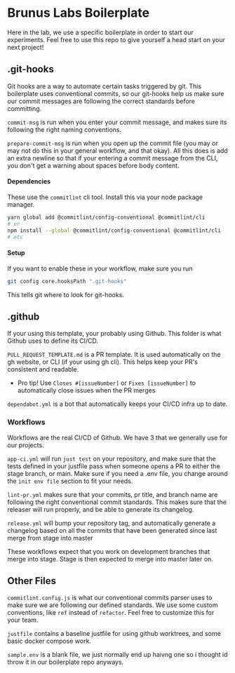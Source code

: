 # Brunus Labs Boilerplate

Here in the lab, we use a specific boilerplate in order to start our
experiments. Feel free to use this repo to give yourself a head start on
your next project!

## .git-hooks

Git hooks are a way to automate certain tasks triggered by git.
This boilerplate uses conventional commits, so our git-hooks help us
make sure our commit messages are following the correct standards before committing.

`commit-msg` is run when you enter your commit message, and makes sure its following the right
naming conventions.

`prepare-commit-msg` is run when you open up the commit file (you may or may not do this in your
general workflow, and that okay). All this does is add an extra newline so that if your entering
a commit message from the CLI, you don't get a warning about spaces before body content.

#### Dependencies

These use the `commitlint` cli tool. Install this via your node package manager.
```bash
yarn global add @commitlint/config-conventional @commitlint/cli
# or
npm install --global @commitlint/config-conventional @commitlint/cli
# etc
```

#### Setup
If you want to enable these in your workflow, make sure you run 
```bash
git config core.hooksPath ".git-hooks"
```
This tells git where to look for git-hooks.

## .github

If your using this template, your probably using Github. This folder
is what Github uses to define its CI/CD.

`PULL_REQUEST_TEMPLATE.md` is a PR template. It is used automatically on the
gh website, or CLI (if your using gh cli). This helps keep your PR's consistent and readable.

- Pro tip! Use `Closes #[issueNumber]` or `Fixes [issueNumber]` to automatically close issues when the PR merges

`dependabot.yml` is a bot that automatically keeps your CI/CD infra up to date.

### Workflows

Workflows are the real CI/CD of Github. We have 3 that we generally use for our projects.

`app-ci.yml` will run `just test` on your repository, and make sure that the tests defined in your justfile pass 
when someone opens a PR to either the stage branch, or main. Make sure if you need a .env file, you change around the `init env file`
section to fit your needs.

`lint-pr.yml` makes sure that your commits, pr title, and branch name are following the right conventional commit standards. This makes sure that
the releaser will run properly, and be able to generate its changelog.

`release.yml` will bump your repository tag, and automatically generate a changelog based on all the commits that have been generated since last merge
from stage into master


These workflows expect that you work on development branches that merge into stage. Stage is then expected to merge into master
later on.

## Other Files

`commitlint.config.js` is what our conventional commits parser uses to make sure we are following our defined standards.
We use some custom conventions, like `ref` instead of `refactor`. Feel free to customize this for your team.

`justfile` contains a baseline justfile for using github worktrees, and some basic docker compose work.

`sample.env` is a blank file, we just normally end up haivng one so i thought id throw it in our boilerplate repo anyways.


